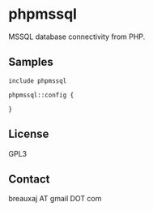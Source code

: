 phpmssql
========

MSSQL database connectivity from PHP.

Samples
-------
```
include phpmssql
```
```
phpmssql::config {

}
```

License
-------
GPL3

Contact
-------
breauxaj AT gmail DOT com

